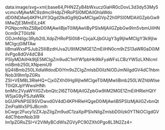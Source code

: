 data:image/svg+xml;base64,PHN2ZyB4bWxucz0iaHR0cDovL3d3dy53My5vcmcvMjAwMC9zdmciIHdpZHRoPSI0MDAiIGhlaWdo
dD0iNDAwIj4KPHJlY3Qgd2lkdGg9IjQwMCIgaGVpZ2h0PSI0MDAiIGZpbGw9IiMwZjE3MmEiLz4K
PGNpcmNsZSBjeD0iMjAwIiBjeT0iMjAwIiByPSIxMjAiIGZpbGw9Im5vbmUiIHN0cm9rZT0iIzNi
ODJmNiIgc3Ryb2tlLXdpZHRoPSI0Ii8+CjxjaXJjbGUgY3g9IjIwMCIgY3k9IjIwMCIgcj0iMTAw
IiBmaWxsPSJub25lIiBzdHJva2U9IiM2MGE1ZmEiIHN0cm9rZS13aWR0aD0iMiIvPgo8dGV4dCB4
PSIyMDAiIHk9IjE5MCIgZm9udC1mYW1pbHk9IkFyaWFsLCBzYW5zLXNlcmlmIiBmb250LXNpemU9
IjQ4IiBmb250LXdlaWdodD0iYm9sZCIgZmlsbD0iIzNiODJmNiIgdGV4dC1hbmNob3I9Im1pZGRs
ZSI+VEM8L3RleHQ+Cjx0ZXh0IHg9IjIwMCIgeT0iMjMwIiBmb250LWZhbWlseT0iQXJpYWwsIHNh
bnMtc2VyaWYiIGZvbnQtc2l6ZT0iMjAiIGZpbGw9IiM2MGE1ZmEiIHRleHQtYW5jaG9yPSJtaWRk
bGUiPkNPSE9SVDwvdGV4dD4KPHRleHQgeD0iMjAwIiB5PSIzMjAiIGZvbnQtZmFtaWx5PSJBcmlh
bCwgc2Fucy1zZXJpZiIgZm9udC1zaXplPSIxNiIgZmlsbD0iIzk0YTNiOCIgdGV4dC1hbmNob3I9
Im1pZGRsZSI+V2ViMyBCdWlsZGVyPC90ZXh0Pgo8L3N2Zz4=
